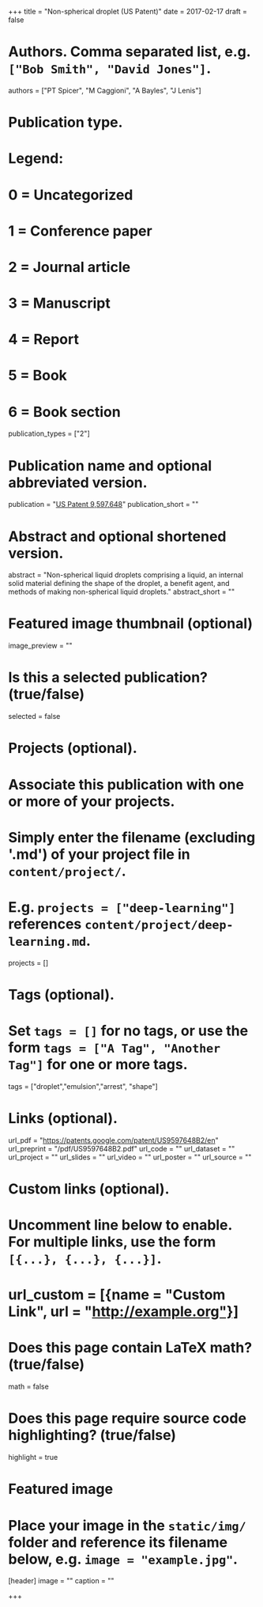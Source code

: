 +++
title = "Non-spherical droplet (US Patent)"
date = 2017-02-17
draft = false

# Authors. Comma separated list, e.g. `["Bob Smith", "David Jones"]`.
authors = ["PT Spicer", "M Caggioni", "A Bayles", "J Lenis"]

# Publication type.
# Legend:
# 0 = Uncategorized
# 1 = Conference paper
# 2 = Journal article
# 3 = Manuscript
# 4 = Report
# 5 = Book
# 6 = Book section
publication_types = ["2"]

# Publication name and optional abbreviated version.
publication = "[US Patent 9,597,648](https://www.google.com/patents/US9597648)"
publication_short = ""

# Abstract and optional shortened version.
abstract = "Non-spherical liquid droplets comprising a liquid, an internal solid material defining the shape of the droplet, a benefit agent, and methods of making non-spherical liquid droplets."
abstract_short = ""

# Featured image thumbnail (optional)
image_preview = ""

# Is this a selected publication? (true/false)
selected = false

# Projects (optional).
#   Associate this publication with one or more of your projects.
#   Simply enter the filename (excluding '.md') of your project file in `content/project/`.
#   E.g. `projects = ["deep-learning"]` references `content/project/deep-learning.md`.
projects = []

# Tags (optional).
#   Set `tags = []` for no tags, or use the form `tags = ["A Tag", "Another Tag"]` for one or more tags.
tags = ["droplet","emulsion","arrest", "shape"]

# Links (optional).
url_pdf = "https://patents.google.com/patent/US9597648B2/en"
url_preprint = "/pdf/US9597648B2.pdf"
url_code = ""
url_dataset = ""
url_project = ""
url_slides = ""
url_video = ""
url_poster = ""
url_source = ""

# Custom links (optional).
#   Uncomment line below to enable. For multiple links, use the form `[{...}, {...}, {...}]`.
# url_custom = [{name = "Custom Link", url = "http://example.org"}]

# Does this page contain LaTeX math? (true/false)
math = false

# Does this page require source code highlighting? (true/false)
highlight = true

# Featured image
# Place your image in the `static/img/` folder and reference its filename below, e.g. `image = "example.jpg"`.
[header]
image = ""
caption = ""

+++




